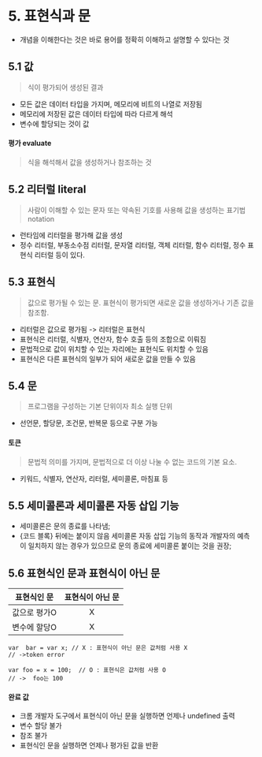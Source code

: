 # 5. 표현식과 문

- 개념을 이해한다는 것은 바로 용어를 정확히 이해하고 설명할 수 있다는 것
  
## 5.1 값
> 식이 평가되어 생성된 결과
- 모든 값은 데이터 타입을 가지며, 메모리에 비트의 나열로 저장됨
- 메모리에 저장된 값은 데이터 타입에 따라 다르게 해석
- 변수에 할당되는 것이 값

#### 평가 evaluate
> 식을 해석해서 값을 생성하거나 참조하는 것

## 5.2 리터럴 literal
> 사람이 이해할 수 있는 문자 또는 약속된 기호를 사용해 값을 생성하는 표기법notation
- 런타임에 리터럴을 평가해 값을 생성
- 정수 리터럴, 부동소수점 리터럴, 문자열 리터럴, 객체 리터럴, 함수 리터럴, 정수 표현식 리터럴 등이 있다.


## 5.3 표현식
> 값으로 평가될 수 있는 문. 표현식이 평가되면 새로운 값을 생성하거나 기존 값을 참조함.

- 리터럴은 값으로 평가됨 -> 리터럴은 표현식
- 표현식은 리터럴, 식별자, 연산자, 함수 호출 등의 조합으로 이뤄짐
- 문법적으로 값이 위치할 수 있는 자리에는 표현식도 위치할 수 있음
- 표현식은 다른 표현식의 일부가 되어 새로운 값을 만들 수 있음
  
## 5.4 문
> 프로그램을 구성하는 기본 단위이자 최소 실행 단위
- 선언문, 할당문, 조건문, 반복문 등으로 구분 가능

#### 토큰
> 문법적 의미를 가지며, 문법적으로 더 이상 나눌 수 없는 코드의 기본 요소.
- 키워드, 식별자, 연산자, 리터럴, 세미콜론, 마침표 등

## 5.5 세미콜론과 세미콜론 자동 삽입 기능
- 세미콜론은 문의 종료를 나타냄;
- {코드 블록} 뒤에는 붙이지 않음
세미콜론 자동 삽입 기능의 동작과 개발자의 예측이 일치하지 않는 경우가 있으므로 문의 종료에 세미콜론 붙이는 것을 권장;

## 5.6 표현식인 문과 표현식이 아닌 문
|표현식인 문|표현식이 아닌 문|
|:---:|:---:|
|값으로 평가O|X|
|변수에 할당O|X|

```
var  bar = var x; // X : 표현식이 아닌 문은 값처럼 사용 X
// ->token error

var foo = x = 100;  // O : 표현식은 값처럼 사용 O
// ->  foo는 100
```

#### 완료 값
- 크롬 개발자 도구에서 표현식이 아닌 문을 실행하면 언제나 undefined 출력
- 변수 할당 불가
- 참조 불가
- 표현식인 문을 실행하면 언제나 평가된 값을 반환
